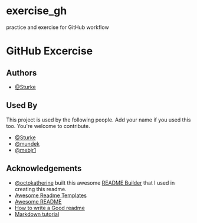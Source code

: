 # exercise_gh
practice and exercise for GitHub workflow


# GitHub Excercise




## Authors

- [@Sturke](https://github.com/Sturke)


## Used By

This project is used by the following people. Add your name if you used this too. You're welcome to contribute.

- [@Sturke](https://github.com/Sturke)
- [@mundek](https://github.com/mundek)
- [@mebjr1](https://github.com/mebjr1)
  


## Acknowledgements

 - [@octokatherine](https://www.github.com/octokatherine) built this awesome [README Builder](https://readme.so) that I used in creating this readme.
 - [Awesome Readme Templates](https://awesomeopensource.com/project/elangosundar/awesome-README-templates)
 - [Awesome README](https://github.com/matiassingers/awesome-readme)
 - [How to write a Good readme](https://bulldogjob.com/news/449-how-to-write-a-good-readme-for-your-github-project)
 - [Markdown tutorial](https://www.markdowntutorial.com/)

